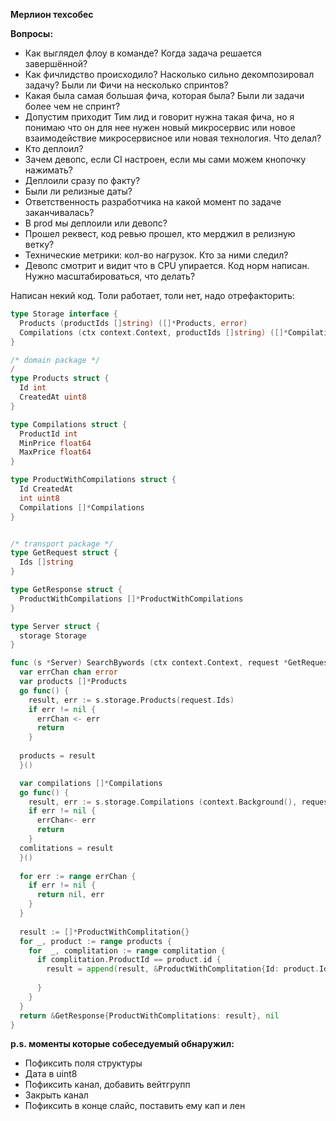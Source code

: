 **Мерлион техсобес**

**Вопросы:**
- Как выглядел флоу в команде? Когда задача решается завершённой?
- Как фичлидство происходило? Насколько сильно декомпозировал задачу? Были ли Фичи на несколько спринтов?
- Какая была самая большая фича, которая была? Были ли задачи более чем не спринт?
- Допустим приходит Тим лид и говорит нужна такая фича, но я понимаю что он для нее нужен новый микросервис или новое взаимодействие микросервисное или новая технология. Что делал?
- Кто деплоил?
- Зачем девопс, если CI настроен, если мы сами можем кнопочку нажимать?
- Деплоили сразу по факту?
- Были ли релизные даты?
- Ответственность разработчика на какой момент по задаче заканчивалась?
- В prod мы деплоили или девопс?
- Прошел реквест, код ревью прошел, кто мерджил в релизную ветку?
- Технические метрики: кол-во нагрузок. Кто за ними следил?
- Девопс смотрит и видит что в CPU упирается. Код норм написан. Нужно масштабироваться, что делать?

Написан некий код. Толи работает, толи нет, надо отрефакторить:

``` Go
type Storage interface {
  Products (productIds []string) ([]*Products, error)
  Compilations (ctx context.Context, productIds []string) ([]*Compilations, error)
}

/* domain package */
/
type Products struct {
  Id int
  CreatedAt uint8
}

type Compilations struct {
  ProductId int
  MinPrice float64
  MaxPrice float64
}

type ProductWithCompilations struct {
  Id CreatedAt
  int uint8
  Compilations []*Compilations
}


/* transport package */
type GetRequest struct {
  Ids []string
}

type GetResponse struct {
  ProductWithCompilations []*ProductWithCompilations
}

type Server struct {
  storage Storage
}

func (s *Server) SearchBywords (ctx context.Context, request *GetRequest) (*GetResponse, error) { 
  var errChan chan error
  var products []*Products
  go func() {
    result, err := s.storage.Products(request.Ids)
    if err != nil {
      errChan <- err
      return
    }
    
  products = result
  }()

  var compilations []*Compilations
  go func() {
    result, err := s.storage.Compilations (context.Background(), request.Ids)
    if err != nil {
      errChan<- err
      return
    }
  comlitations = result
  }()
  
  for err := range errChan {
    if err != nil {
      return nil, err
    }
  }
  
  result := []*ProductWithComplitation{}
  for _, product := range products {
    for  _, complitation := range complitation {
      if complitation.ProductId == product.id {
        result = append(result, &ProductWithComplitation{Id: product.Id, createdAt: product.CreatedAt, Complitations: []*Complitations{complitation}})
        
      }
    }
  }
  return &GetResponse{ProductWithComplitations: result}, nil
}
```

**p.s. моменты которые собеседуемый обнаружил:**
- Пофиксить поля структуры
- Дата в uint8
- Пофиксить канал, добавить вейтгрупп
- Закрыть канал
- Пофиксить в конце слайс, поставить ему кап и лен
